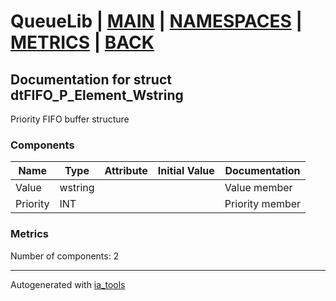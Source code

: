 # QueueLib | [MAIN] | [NAMESPACES] | [METRICS] | [BACK]  

## Documentation for struct dtFIFO_P_Element_Wstring  

Priority FIFO buffer structure  

### Components  

| Name | Type | Attribute | Initial Value | Documentation |
| ---- | ---- | --------- | ------------- | ------------- |
|Value|wstring|||Value member|  
|Priority|INT|||Priority member|  

### Metrics  

Number of components: 2  

---
Autogenerated with [ia_tools](https://github.com/tkucic/ia_tools)

[MAIN]: ../../../../index.md
[NAMESPACES]: ../../nsList.md
[METRICS]: ../../../metrics.md
[BACK]: ../nsMain.md
